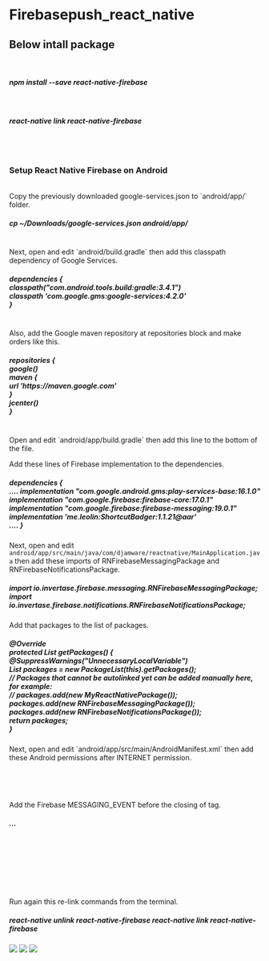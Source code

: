 # Firebasepush_react_native

 

<h2> Below intall package </h2><br>
<h5>npm install --save react-native-firebase </h5>
<br>
<h5>react-native link react-native-firebase </h5>
<br><br>
<h3>Setup React Native Firebase on Android</h3>
<br>
Copy the previously downloaded google-services.json to `android/app/` folder.
<h5>cp ~/Downloads/google-services.json android/app/</h5>
<br>
Next, open and edit `android/build.gradle` then add this classpath dependency of Google Services.
<h5>dependencies {
 <br>
    classpath("com.android.tools.build:gradle:3.4.1")
 <br>
    classpath 'com.google.gms:google-services:4.2.0'
 <br>
}</h5>
<br>
Also, add the Google maven repository at repositories block and make orders like this.
<h5>repositories {<br>
    google()<br>
    maven {<br>
        url 'https://maven.google.com'<br>
    }<br>
    jcenter()<br>
}</h5>
<br>
Open and edit `android/app/build.gradle` then add this line to the bottom of the file.
<br>
<h5apply plugin: "com.google.gms.google-services"</5>

Add these lines of Firebase implementation to the dependencies.
<h5>
dependencies {<br>
    ....
    implementation "com.google.android.gms:play-services-base:16.1.0"<br>
    implementation "com.google.firebase:firebase-core:17.0.1"<br>
    implementation "com.google.firebase:firebase-messaging:19.0.1"<br>
    implementation 'me.leolin:ShortcutBadger:1.1.21@aar'<br>
    ....
}</h5>

Next, open and edit `android/app/src/main/java/com/djamware/reactnative/MainApplication.java` then add these imports of RNFirebaseMessagingPackage and  RNFirebaseNotificationsPackage.
<h5>import io.invertase.firebase.messaging.RNFirebaseMessagingPackage;<br>
import io.invertase.firebase.notifications.RNFirebaseNotificationsPackage;<br>
</h5>
Add that packages to the list of packages.<br>
<h5>@Override<br>
protected List<ReactPackage> getPackages() {<br>
  @SuppressWarnings("UnnecessaryLocalVariable")<br>
  List<ReactPackage> packages = new PackageList(this).getPackages();<br>
  // Packages that cannot be autolinked yet can be added manually here, for example:<br>
  // packages.add(new MyReactNativePackage());<br>
  packages.add(new RNFirebaseMessagingPackage());<br>
  packages.add(new RNFirebaseNotificationsPackage());<br>
  return packages;<br>
}</h5>
Next, open and edit `android/app/src/main/AndroidManifest.xml` then add these Android permissions after INTERNET permission.
<h5><uses-permission android:name="android.permission.RECEIVE_BOOT_COMPLETED" /><br>
<uses-permission android:name="android.permission.VIBRATE" /></h5><br>
Add the Firebase MESSAGING_EVENT before the closing of <application> tag.<br>
<h5><application ...>
  ...<br>
  <service android:name="io.invertase.firebase.messaging.RNFirebaseMessagingService"><br>
    <intent-filter><br>
      <action android:name="com.google.firebase.MESSAGING_EVENT" /><br>
    </intent-filter><br>
  </service><br>
</application></h5><br>
 
Run again this re-link commands from the terminal.
<h5>react-native unlink react-native-firebase
react-native link react-native-firebase</h5>


<img src="https://github.com/chaudharybharat/CircleProgressCutom/blob/master/screen_1.jpg">
<img src="https://github.com/chaudharybharat/CircleProgressCutom/blob/master/screen_3.jpg">
<img src="https://github.com/chaudharybharat/CircleProgressCutom/blob/master/screen_2.jpg">

